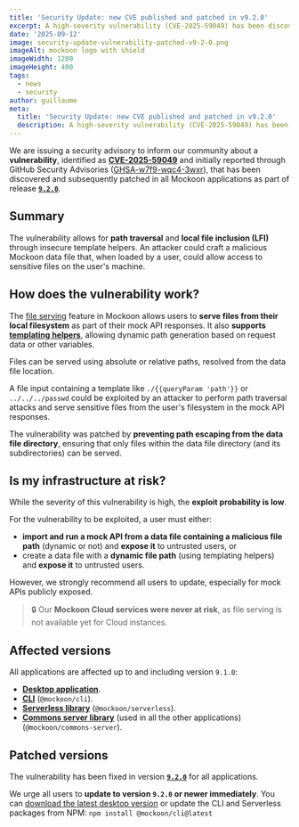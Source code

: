 ```yaml
---
title: 'Security Update: new CVE published and patched in v9.2.0'
excerpt: A high-severity vulnerability (CVE-2025-59049) has been discovered and patched in Mockoon. We advise all users to update to version >= 9.2.0
date: '2025-09-12'
image: security-update-vulnerability-patched-v9-2-0.png
imageAlt: mockoon logo with shield
imageWidth: 1200
imageHeight: 400
tags:
  - news
  - security
author: guillaume
meta:
  title: 'Security Update: new CVE published and patched in v9.2.0'
  description: A high-severity vulnerability (CVE-2025-59049) has been discovered and patched in Mockoon. We advise all users to update to version >= 9.2.0
---
```


We are issuing a security advisory to inform our community about a **vulnerability**, identified as [**CVE-2025-59049**](https://www.cve.org/CVERecord?id=CVE-2025-59049) and initially reported through GitHub Security Advisories ([GHSA-w7f9-wqc4-3wxr](https://github.com/mockoon/mockoon/security/advisories/GHSA-w7f9-wqc4-3wxr)), that has been discovered and subsequently patched in all Mockoon applications as part of release [**`9.2.0`**](/releases/9.2.0/#fixes).

## Summary

The vulnerability allows for **path traversal** and **local file inclusion (LFI)** through insecure template helpers. An attacker could craft a malicious Mockoon data file that, when loaded by a user, could allow access to sensitive files on the user's machine.

## How does the vulnerability work?

The [file serving](/docs/latest/response-configuration/file-serving/) feature in Mockoon allows users to **serve files from their local filesystem** as part of their mock API responses. It also **supports [templating helpers](/docs/latest/response-configuration/file-serving/#file-input-templating)**, allowing dynamic path generation based on request data or other variables.

Files can be served using absolute or relative paths, resolved from the data file location.

A file input containing a template like `./{{queryParam 'path'}}` or `../../../passwd` could be exploited by an attacker to perform path traversal attacks and serve sensitive files from the user's filesystem in the mock API responses.

The vulnerability was patched by **preventing path escaping from the data file directory**, ensuring that only files within the data file directory (and its subdirectories) can be served.

## Is my infrastructure at risk?

While the severity of this vulnerability is high, the **exploit probability is low**.

For the vulnerability to be exploited, a user must either:

- **import and run a mock API from a data file containing a malicious file path** (dynamic or not) and **expose it** to untrusted users, or
- create a data file with a **dynamic file path** (using templating helpers) and **expose it** to untrusted users.

However, we strongly recommend all users to update, especially for mock APIs publicly exposed.

> 🔒 Our **Mockoon Cloud services were never at risk**, as file serving is not available yet for Cloud instances.

## Affected versions

All applications are affected up to and including version `9.1.0`:

- [**Desktop application**](/download/).
- [**CLI**](https://www.npmjs.com/package/@mockoon/cli) (`@mockoon/cli`).
- [**Serverless library**](https://www.npmjs.com/package/@mockoon/serverless) (`@mockoon/serverless`).
- [**Commons server library**](https://www.npmjs.com/package/@mockoon/commons-server) (used in all the other applications) (`@mockoon/commons-server`).

## Patched versions

The vulnerability has been fixed in version [**`9.2.0`**](/releases/9.2.0/) for all applications.

We urge all users to **update to version `9.2.0` or newer immediately**. You can [download the latest desktop version](/download/) or update the CLI and Serverless packages from NPM: `npm install @mockoon/cli@latest`
